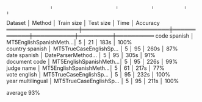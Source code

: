                     ╷                       ╷            ╷           ╷         ╷           
  Dataset           │ Method                │ Train size │ Test size │ Time    │ Accuracy  
 ═══════════════════╪═══════════════════════╪════════════╪═══════════╪═════════╪══════════ 
  code spanish      │ MT5EnglishSpanishMeth…│         5  │        21 │   183s  │      100%  
  country spanish   │ MT5TrueCaseEnglishSp… │         5  │        95 │   260s  │       87%  
  date spanish      │ DateParserMethod…     │         5  │        95 │   305s  │       91%  
  document code     │ MT5EnglishSpanishMeth…│         5  │        95 │   226s  │       99%  
  judge name        │ MT5EnglishSpanishMeth…│         5  │        61 │   217s  │       77%  
  vote english      │ MT5TrueCaseEnglishSp… │         5  │        95 │   232s  │      100%  
  year multilingual │ MT5TrueCaseEnglishSp… │         5  │        95 │   211s  │      100%  
            
  average                                                                              93%

